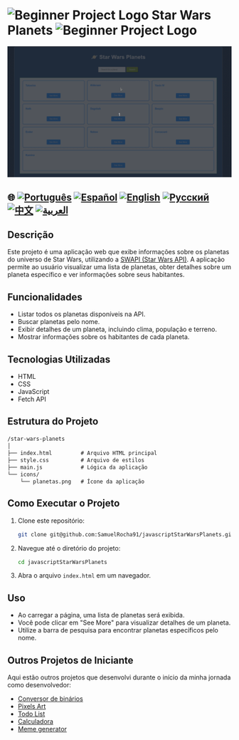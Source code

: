 # ![Beginner Project Logo](https://img.icons8.com/emoji/48/000000/star-emoji.png) Star Wars Planets ![Beginner Project Logo](https://img.icons8.com/emoji/48/000000/star-emoji.png)

![Demonstração de uso](./gifs/starWars.gif)

## 🌐 [![Português](https://img.shields.io/badge/Português-green)](https://github.com/SamuelRocha91/javascriptStarWarsPlanets/blob/main/README.md) [![Español](https://img.shields.io/badge/Español-yellow)](https://github.com/SamuelRocha91/javascriptStarWarsPlanets/blob/main/README_es.md) [![English](https://img.shields.io/badge/English-blue)](https://github.com/SamuelRocha91/javascriptStarWarsPlanets/blob/main/README_en.md) [![Русский](https://img.shields.io/badge/Русский-lightgrey)](https://github.com/SamuelRocha91/javascriptStarWarsPlanets/blob/main/README_ru.md) [![中文](https://img.shields.io/badge/中文-red)](https://github.com/SamuelRocha91/javascriptStarWarsPlanets/blob/main/README_ch.md) [![العربية](https://img.shields.io/badge/العربية-orange)](https://github.com/SamuelRocha91/javascriptStarWarsPlanets/blob/main/README_ar.md)


## Descrição

Este projeto é uma aplicação web que exibe informações sobre os planetas do universo de Star Wars, utilizando a [SWAPI (Star Wars API)](https://swapi.dev/). A aplicação permite ao usuário visualizar uma lista de planetas, obter detalhes sobre um planeta específico e ver informações sobre seus habitantes.

## Funcionalidades

- Listar todos os planetas disponíveis na API.
- Buscar planetas pelo nome.
- Exibir detalhes de um planeta, incluindo clima, população e terreno.
- Mostrar informações sobre os habitantes de cada planeta.

## Tecnologias Utilizadas

- HTML
- CSS
- JavaScript
- Fetch API

## Estrutura do Projeto

```
/star-wars-planets
│
├── index.html         # Arquivo HTML principal
├── style.css          # Arquivo de estilos
├── main.js            # Lógica da aplicação
└── icons/
    └── planetas.png   # Ícone da aplicação
```

## Como Executar o Projeto

1. Clone este repositório:
   ```bash
   git clone git@github.com:SamuelRocha91/javascriptStarWarsPlanets.git
   ```
2. Navegue até o diretório do projeto:
   ```bash
   cd javascriptStarWarsPlanets
   ```
3. Abra o arquivo `index.html` em um navegador.

## Uso

- Ao carregar a página, uma lista de planetas será exibida.
- Você pode clicar em "See More" para visualizar detalhes de um planeta.
- Utilize a barra de pesquisa para encontrar planetas específicos pelo nome.

## Outros Projetos de Iniciante

Aqui estão outros projetos que desenvolvi durante o início da minha jornada como desenvolvedor:

- [Conversor de binários](https://github.com/SamuelRocha91/Bin2Dec)
- [Pixels Art](https://github.com/SamuelRocha91/PixelsArt)
- [Todo List](https://github.com/SamuelRocha91/TodoList)
- [Calculadora](https://github.com/SamuelRocha91/calculator)
- [Meme generator](https://github.com/SamuelRocha91/memeGenerator)

